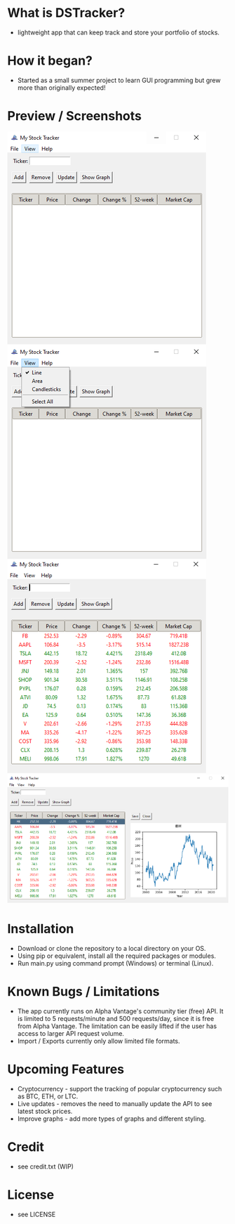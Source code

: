 # What is DSTracker?
- lightweight app that can keep track and store your portfolio of stocks.

# How it began?
- Started as a small summer project to learn GUI programming but grew more than originally expected!

# Preview / Screenshots
![alt text](https://github.com/kuckikirukia/DSTracker/blob/master/Images/graph4.png)
<br>
![alt text](https://github.com/kuckikirukia/DSTracker/blob/master/Images/graph2.png)
<br>
![alt text](https://github.com/kuckikirukia/DSTracker/blob/master/Images/graph3.png)
<br>
![alt text](https://github.com/kuckikirukia/DSTracker/blob/master/Images/graph.png)


# Installation
- Download or clone the repository to a local directory on your OS. 
- Using pip or equivalent, install all the required packages or modules.
- Run main.py using command prompt (Windows) or terminal (Linux).

# Known Bugs / Limitations
- The app currently runs on Alpha Vantage's community tier (free) API. It is limited to 5 requests/minute and 500 requests/day, since it is free from Alpha Vantage. The limitation can be easily lifted if the user has access to larger API request volume.
- Import / Exports currently only allow limited file formats.

# Upcoming Features
- Cryptocurrency - support the tracking of popular cryptocurrency such as BTC, ETH, or LTC.
- Live updates - removes the need to manually update the API to see latest stock prices.
- Improve graphs - add more types of graphs and different styling.

# Credit
- see credit.txt (WIP)

# License
- see LICENSE

